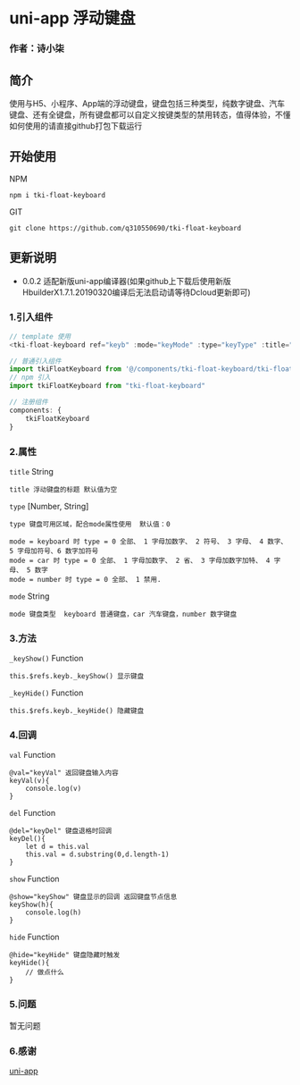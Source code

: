 # uni-app 浮动键盘
### 作者：诗小柒

## 简介
使用与H5、小程序、App端的浮动键盘，键盘包括三种类型，纯数字键盘、汽车键盘、还有全键盘，所有键盘都可以自定义按键类型的禁用转态，值得体验，不懂如何使用的请直接github打包下载运行

## 开始使用
NPM 
```
npm i tki-float-keyboard
```
GIT 
```
git clone https://github.com/q310550690/tki-float-keyboard 
```
## 更新说明
+ 0.0.2 适配新版uni-app编译器(如果github上下载后使用新版HbuilderX1.7.1.20190320编译后无法启动请等待Dcloud更新即可)

### 1.引入组件
```javascript
// template 使用
<tki-float-keyboard ref="keyb" :mode="keyMode" :type="keyType" :title="keyTitle" @del="keyDel" @val="keyVal" @show="keyShow" @hide="keyHide"></tki-float-keyboard>

// 普通引入组件
import tkiFloatKeyboard from '@/components/tki-float-keyboard/tki-float-keyboard.vue'
// npm 引入
import tkiFloatKeyboard from "tki-float-keyboard"

// 注册组件
components: {
    tkiFloatKeyboard
}
```

### 2.属性
`title` String
```
title 浮动键盘的标题 默认值为空
```
`type` [Number, String]
```
type 键盘可用区域，配合mode属性使用  默认值：0

mode = keyboard 时 type = 0 全部、 1 字母加数字、 2 符号、 3 字母、 4 数字、 5 字母加符号、6 数字加符号
mode = car 时 type = 0 全部、 1 字母加数字、 2 省、 3 字母加数字加特、 4 字母、 5 数字
mode = number 时 type = 0 全部、 1 禁用.
```
`mode` String
```
mode 键盘类型  keyboard 普通键盘，car 汽车键盘，number 数字键盘
```

### 3.方法
`_keyShow()` Function
```
this.$refs.keyb._keyShow() 显示键盘
```
`_keyHide()` Function
```
this.$refs.keyb._keyHide() 隐藏键盘
```

### 4.回调
`val` Function
```
@val="keyVal" 返回键盘输入内容
keyVal(v){
    console.log(v)
}
```
`del` Function
```
@del="keyDel" 键盘退格时回调
keyDel(){
    let d = this.val
    this.val = d.substring(0,d.length-1)
}
```
`show` Function
```
@show="keyShow" 键盘显示的回调 返回键盘节点信息
keyShow(h){
    console.log(h)
}
```
`hide` Function
```
@hide="keyHide" 键盘隐藏时触发
keyHide(){
    // 做点什么
}
```

### 5.问题
暂无问题

### 6.感谢

[uni-app](https://uniapp.dcloud.io/ "uni-app")